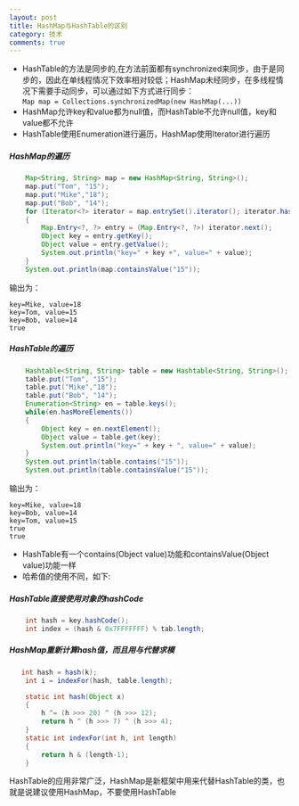 ```yaml
---
layout: post
title: HashMap与HashTable的区别 
category: 技术
comments: true
---
```


* HashTable的方法是同步的,在方法前面都有synchronized来同步，由于是同步的，因此在单线程情况下效率相对较低；HashMap未经同步，在多线程情况下需要手动同步，可以通过如下方式进行同步：   
`Map map = Collections.synchronizedMap(new HashMap(...))`   
* HashMap允许key和value都为null值，而HashTable不允许null值，key和value都不允许   
* HashTable使用Enumeration进行遍历，HashMap使用Iterator进行遍历

##### HashMap的遍历

```java
    Map<String, String> map = new HashMap<String, String>();
    map.put("Tom", "15");  
    map.put("Mike","18");  
    map.put("Bob", "14");
    for (Iterator<?> iterator = map.entrySet().iterator(); iterator.hasNext();)
    {
        Map.Entry<?, ?> entry = (Map.Entry<?, ?>) iterator.next();
        Object key = entry.getKey();
        Object value = entry.getValue();			
        System.out.println("key=" + key +", value=" + value);
    }	
    System.out.println(map.containsValue("15"));
```

输出为： 
  
```
key=Mike, value=18
key=Tom, value=15
key=Bob, value=14
true
```

##### HashTable的遍历

```java   
    Hashtable<String, String> table = new Hashtable<String, String>();  
    table.put("Tom", "15");  
    table.put("Mike","18");  
    table.put("Bob", "14");  
    Enumeration<String> en = table.keys();  
    while(en.hasMoreElements())
    {  
        Object key = en.nextElement();  
        Object value = table.get(key);  
        System.out.println("key=" + key + ", value=" + value);  
    }  
    System.out.println(table.contains("15"));
    System.out.println(table.containsValue("15"));
```

输出为：

```
key=Mike, value=18
key=Bob, value=14
key=Tom, value=15
true
true

```   
* HashTable有一个contains(Object value)功能和containsValue(Object value)功能一样   
* 哈希值的使用不同，如下:    
##### HashTable直接使用对象的hashCode  
 
```java
    int hash = key.hashCode();
    int index = (hash & 0x7FFFFFFF) % tab.length;
```

##### HashMap重新计算hash值，而且用与代替求模

```java   
   int hash = hash(k);
    int i = indexFor(hash, table.length);

    static int hash(Object x)
    {
        h ^= (h >>> 20) ^ (h >>> 12);
        return h ^ (h >>> 7) ^ (h >>> 4);
    }
    static int indexFor(int h, int length) 
    {
        return h & (length-1);
    }
```

HashTable的应用非常广泛，HashMap是新框架中用来代替HashTable的类，也就是说建议使用HashMap，不要使用HashTable

